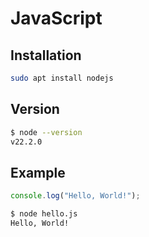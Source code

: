 # JavaScript

## Installation

```bash
sudo apt install nodejs
```

## Version

```bash
$ node --version
v22.2.0
```

## Example

```js
console.log("Hello, World!");
```

```bash
$ node hello.js
Hello, World!
```
